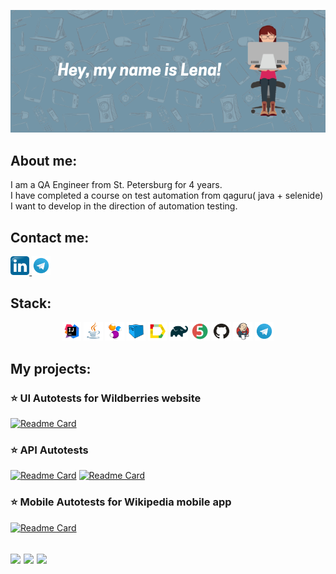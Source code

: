 <p align="center">
<img  src="/image/template (1).png">
</p>


  ## About me:
  I am a QA Engineer from St. Petersburg for 4 years.<br> 
I have completed a course on test automation from qaguru( java + selenide)<br> 
I want to develop in the direction of automation testing.
  
  ## Contact me: 
  <div id="badges">
  <a href="http://linkedin.com/in/elena-masloboishchikova/">
    <img width="6%" src="image/logo/Linkedin.svg.png" alt="LinkedIn Badge"/>
  </a>
  <a href="https://t.me/maslogirl">
    <img width="6%" src="image/logo/Telegram.svg" alt="Telegram Badge"/>
  </a>
</div>
  
  
  
 ## Stack:
 <p align="center">
<img width="6%" title="Idea" src="image/logo/Idea.svg">
<img width="6%" title="Java" src="image/logo/Java.svg">
<img width="6%" title="Selenide" src="image/logo/Selenide.svg">
<img width="6%" title="Selenoid" src="image/logo/Selenoid.svg">
<img width="6%" title="Allure Report" src="image/logo/Allure.svg">
<img width="6%" title="Gradle" src="image/logo/Gradle.svg">
<img width="6%" title="JUnit5" src="image/logo/Junit5.svg">
<img width="6%" title="GitHub" src="image/logo/GitHub.svg">
<img width="6%" title="Jenkins" src="image/logo/Jenkins.svg">
<img width="6%" title="Telegram" src="image/logo/Telegram.svg">
</p>


  ## My projects:
### :star: UI Autotests for Wildberries website
[![Readme Card](https://github-readme-stats.vercel.app/api/pin/?username=lmaslo&repo=FinalProject)](https://github.com/lmaslo/FinalProject)


### :star: API Autotests
[![Readme Card](https://github-readme-stats.vercel.app/api/pin/?username=lmaslo&repo=API-reqres.in)](https://github.com/lmaslo/API-reqres.in)
[![Readme Card](https://github-readme-stats.vercel.app/api/pin/?username=lmaslo&repo=FinalProject-API)](https://github.com/lmaslo/FinalProject-API)


### :star: Mobile Autotests for Wikipedia mobile app
[![Readme Card](https://github-readme-stats.vercel.app/api/pin/?username=lmaslo&repo=FinalProject-Mobile)](https://github.com/lmaslo/FinalProject-Mobile)






![](http://github-profile-summary-cards.vercel.app/api/cards/stats?username=lmaslo)
![](http://github-profile-summary-cards.vercel.app/api/cards/repos-per-language?username=lmaslo) 
![](https://github-profile-summary-cards.vercel.app/api/cards/profile-details?username=lmaslo)
---
